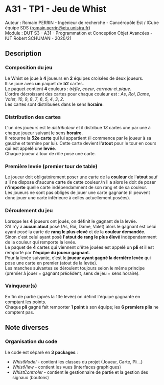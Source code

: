 # A31 - TP1 - Jeu de Whist

Auteur : Romain PERRIN - Ingénieur de recherche - Cancéropôle Est / ICube équipe SDS (romain.perrin@etu.unistra.fr)\
Module : DUT S3 - A31 - Programmation et Conception Objet Avancées - IUT Robert SCHUMAN - 2020/21

## Description

### Composition du jeu

Le Whist se joue à **4** joueurs en **2** équipes croisées de deux joueurs.\
Il se joue avec **un** paquet de **52** cartes.\
Le paquet contient **4** couleurs : *trèfle*, *coeur*, *carreau* et *pique*.\
L'ordre décroissant des cartes pour chaque couleur est : *As*, *Roi*, *Dame*, *Valet*, *10*, *9*, *8*, *7*, *6*, *5*, *4*, *3*, *2*.\
Les cartes sont distribuées dans le sens **horaire**.

### Distribution des cartes

L'un des joueurs est le *distributeur* et il distribue *13* cartes une par une à chaque joueur suivant le sens **horaire**.\
Il retourne la **52e carte** qui lui appartient (il commence par le joueur à sa gauche et termine par lui).
Cette carte devient **l'atout** pour le tour en cours qui est appelé une **levée**.\
Chaque joueur à tour de rôle pose une carte.

### Première levée (premier tour de table)

Le joueur doit obligatoirement poser une carte de la **couleur** de l'**atout** sauf s'il ne dispose d'aucune carte de cette couleur.\n
Il a alors le doit de poser **n'importe** quelle carte indépendamment de son rang et de sa couleur.\
Les joueurs ne sont pas obligés de jouer une carte gagnante (il peuvent donc jouer une carte inférieure à celles actuellement posées).

### Déroulement du jeu

Lorsque les **4** joueurs ont joués, on définit le gagnant de la levée.\
S'il n'y a **aucun atout** posé (As, Roi, Dame, Valet) alors le gagnant est celui ayant posé la carte de **rang le plus elevé** et de la **couleur demandée**.\
Sinon c'est celui ayant posé **l'atout de rang le plus élevé** indépendamment de la couleur qui remporte la levée.\
Le paquet de **4** cartes qui viennent d'être jouées est appelé un **pli** et il est remporté par **l'équipe du joueur gagnant**.\
Pour la levée suivante, c'est le **joueur ayant gagné la dernière levée** qui pose une carte en premier (atout de la levée).\
Les manches suivantes se déroulent toujours selon le même principe (premier à jouer = gagnant précédent, sens de jeu = sens horaire).

### Vainqueur(s)

En fin de partie (après la 13e levée) on définit l'équipe gagnante en comptant les points.\
Chaque **pli** gagné fait remporter **1 point** à son équipe; les **6 premiers plis** ne comptent pas.


## Note diverses

### Organisation du code

Le code est séparé en **3 packages** :
* *WhistModel* - contient les classes du projet (Joueur, Carte, Pli...)
* *WhistView* - contient les vues (interfaces graphiques)
* *WhistControler* - contient le gestionnaire de partie et la gestion des signaux (boutons)
